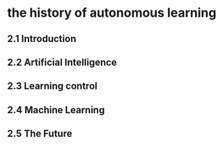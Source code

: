 # the history of autonomous learning

## 2.1 Introduction


## 2.2 Artificial Intelligence

## 2.3 Learning control

## 2.4 Machine Learning

## 2.5 The Future



